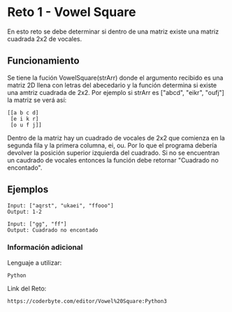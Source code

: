 # Reto 1 - Vowel Square
En esto reto se debe determinar si dentro de una matriz existe una matriz cuadrada 2x2 de vocales.

## Funcionamiento
Se tiene la fución VowelSquare(strArr) donde el argumento recibido es una matriz 2D llena con letras del abecedario y la función determina si existe una amtriz cuadrada de 2x2. Por ejemplo si strArr es  ["abcd", "eikr", "oufj"] la matriz se verá así:
```
[[a b c d]
 [e i k r]
 [o u f j]]
```
Dentro de la matriz hay un cuadrado de vocales de 2x2 que comienza en la segunda fila y la primera columna, ei, ou. Por lo que el programa debería devolver la posición superior izquierda del cuadrado. Si no se encuentran un caudrado de vocales entonces la función debe retornar "Cuadrado no encontado".

## Ejemplos
```
Input: ["aqrst", "ukaei", "ffooo"]
Output: 1-2
```
```
Input: ["gg", "ff"]
Output: Cuadrado no encontado
```

### Información adicional
Lenguaje a utilizar:
```
Python
```

Link del Reto:
```
https://coderbyte.com/editor/Vowel%20Square:Python3
```